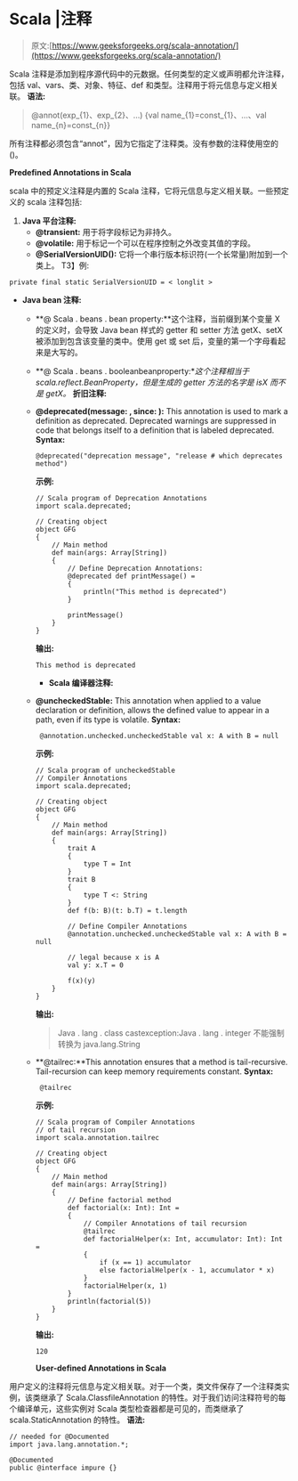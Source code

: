 # Scala |注释

> 原文:[https://www.geeksforgeeks.org/scala-annotation/](https://www.geeksforgeeks.org/scala-annotation/)

Scala 注释是添加到程序源代码中的元数据。任何类型的定义或声明都允许注释，包括 val、vars、类、对象、特征、def 和类型。注释用于将元信息与定义相关联。
**语法:**

> @annot(exp_{1}、exp_{2}、…) {val name_{1}=const_{1}、…、val name_{n}=const_{n}}

所有注释都必须包含“annot”，因为它指定了注释类。没有参数的注释使用空的()。

**Predefined Annotations in Scala**

scala 中的预定义注释是内置的 Scala 注释，它将元信息与定义相关联。一些预定义的 scala 注释包括:

1.  **Java 平台注释:**
    *   **@transient:** 用于将字段标记为非持久。
    *   **@volatile:** 用于标记一个可以在程序控制之外改变其值的字段。
    *   **@SerialVersionUID():** 它将一个串行版本标识符(一个长常量)附加到一个类上。
        T3】例:

```
private final static SerialVersionUID = < longlit >

```

*   **Java bean 注释:**
    *   **@ Scala . beans . bean property:**这个注释，当前缀到某个变量 X 的定义时，会导致 Java bean 样式的 getter 和 setter 方法 getX、setX 被添加到包含该变量的类中。使用 get 或 set 后，变量的第一个字母看起来是大写的。
    *   **@ Scala . beans . booleanbeanproperty:**这个注释相当于 scala.reflect.BeanProperty，但是生成的 getter 方法的名字是 isX 而不是 getX。*   **折旧注释:**
    *   **@deprecated(message: , since: ):** This annotation is used to mark a definition as deprecated. Deprecated warnings are suppressed in code that belongs itself to a definition that is labeled deprecated.
        **Syntax:**

        ```
        @deprecated("deprecation message", "release # which deprecates method")

        ```

        **示例:**

        ```
        // Scala program of Deprecation Annotations
        import scala.deprecated;

        // Creating object
        object GFG
        {
            // Main method
            def main(args: Array[String])
            {
                // Define Deprecation Annotations:
                @deprecated def printMessage() = 
                {
                    println("This method is deprecated")
                }

                printMessage()
            }
        }
        ```

        **输出:**

        ```
        This method is deprecated
        ```

        *   **Scala 编译器注释:**
    *   **@uncheckedStable:** This annotation when applied to a value declaration or definition, allows the defined value to appear in a path, even if its type is volatile.
        **Syntax:**

        ```
         @annotation.unchecked.uncheckedStable val x: A with B = null

        ```

        **示例:**

        ```
        // Scala program of uncheckedStable
        // Compiler Annotations
        import scala.deprecated;

        // Creating object
        object GFG
        {
            // Main method
            def main(args: Array[String])
            {
                trait A 
                { 
                    type T = Int
                }
                trait B 
                { 
                    type T <: String 
                }
                def f(b: B)(t: b.T) = t.length

                // Define Compiler Annotations
                @annotation.unchecked.uncheckedStable val x: A with B = null

                // legal because x is A
                val y: x.T = 0 

                f(x)(y)
            }
        }
        ```

        **输出:**

        > Java . lang . class castexception:Java . lang . integer 不能强制转换为 java.lang.String

    *   **@tailrec:**This annotation ensures that a method is tail-recursive. Tail-recursion can keep memory requirements constant.
        **Syntax:**

        ```
         @tailrec

        ```

        **示例:**

        ```
        // Scala program of Compiler Annotations 
        // of tail recursion
        import scala.annotation.tailrec

        // Creating object
        object GFG
        {
            // Main method
            def main(args: Array[String])
            {
                // Define factorial method
                def factorial(x: Int): Int = 
                {
                    // Compiler Annotations of tail recursion
                    @tailrec
                    def factorialHelper(x: Int, accumulator: Int): Int = 
                    {
                        if (x == 1) accumulator 
                        else factorialHelper(x - 1, accumulator * x)
                    }
                    factorialHelper(x, 1)
                }
                println(factorial(5))
            }
        }
        ```

        **输出:**

        ```
        120
        ```

        **User-defined Annotations in Scala**

用户定义的注释将元信息与定义相关联。对于一个类，类文件保存了一个注释类实例，该类继承了 Scala.ClassfileAnnotation 的特性。对于我们访问注释符号的每个编译单元，这些实例对 Scala 类型检查器都是可见的，而类继承了 scala.StaticAnnotation 的特性。
**语法:**

```
// needed for @Documented
import java.lang.annotation.*;

@Documented
public @interface impure {}

```